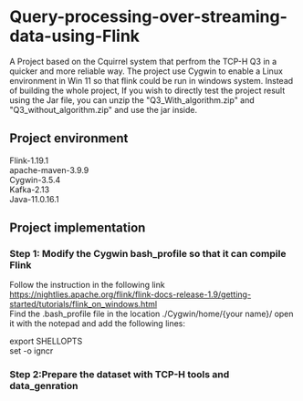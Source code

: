 # Query-processing-over-streaming-data-using-Flink
A Project based on the Cquirrel system that perfrom the TCP-H Q3 in a quicker and more reliable way. The project use Cygwin to enable a Linux environment in Win 11 so that flink could be run in windows system.
Instead of building the whole project, If you wish to directly test the project result using the Jar file, you can unzip the "Q3_With_algorithm.zip" and "Q3_without_algorithm.zip" and use the jar inside.
## Project environment
Flink-1.19.1  
apache-maven-3.9.9   
Cygwin-3.5.4   
Kafka-2.13  
Java-11.0.16.1
## Project implementation
### Step 1: Modify the Cygwin bash_profile so that it can compile Flink
Follow the instruction in the following link https://nightlies.apache.org/flink/flink-docs-release-1.9/getting-started/tutorials/flink_on_windows.html  
Find the .bash_profile file in the location ./Cygwin/home/{your name}/ open it with the notepad and add the following lines:   

export SHELLOPTS  
set -o igncr   
### Step 2:Prepare the dataset with TCP-H tools and data_genration
